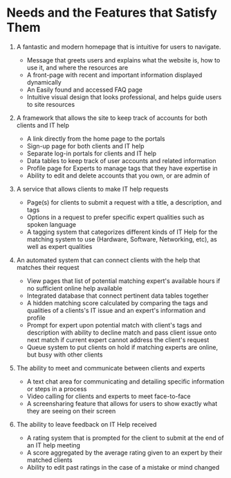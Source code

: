 Needs and the Features that Satisfy Them
==================================================

1. A fantastic and modern homepage that is intuitive for users to navigate. 
	* Message that greets users and explains what the website is, how to use it, and where the resources are
	* A front-page with recent and important information displayed dynamically
	* An Easily found and accessed FAQ page
	* Intuitive visual design that looks professional, and helps guide users to site resources

2. A framework that allows the site to keep track of accounts for both clients and IT help
	* A link directly from the home page to the portals
	* Sign-up page for both clients and IT help
	* Separate log-in portals for clients and IT help
	* Data tables to keep track of user accounts and related information
	* Profile page for Experts to manage tags that they have expertise in
	* Ability to edit and delete accounts that you own, or are admin of
	
3. A service that allows clients to make IT help requests
	* Page(s) for clients to submit a request with a title, a description, and tags
	* Options in a request to prefer specific expert qualities such as spoken language
	* A tagging system that categorizes different kinds of IT Help for the matching system to use (Hardware, Software, Networking, etc), as well as expert qualities
	
4. An automated system that can connect clients with the help that matches their request
	* View pages that list of potential matching expert's available hours if no sufficient online help available
	* Integrated database that connect pertinent data tables together
	* A hidden matching score calculated by comparing the tags and qualities of a clients's IT issue and an expert's information and profile
	* Prompt for expert upon potential match with client's tags and description with ability to decline match and pass client issue onto next match if current expert cannot address the client's request
	* Queue system to put clients on hold if matching experts are online, but busy with other clients
	
5. The ability to meet and communicate between clients and experts
	* A text chat area for communicating and detailing specific information or steps in a process
	* Video calling for clients and experts to meet face-to-face
	* A screensharing feature that allows for users to show exactly what they are seeing on their screen
	
6. The ability to leave feedback on IT Help received
	* A rating system that is prompted for the client to submit at the end of an IT help meeting
	* A score aggregated by the average rating given to an expert by their matched clients
	* Ability to edit past ratings in the case of a mistake or mind changed
